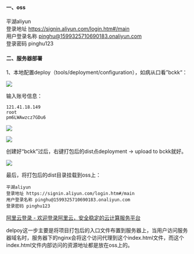 #### 一、oss

平湖aliyun  
登录地址 https://signin.aliyun.com/login.htm#/main  
用户登录名称 pinghu@1599325710690183.onaliyun.com  
登录密码 pinghu123

#### 二、服务器部署

1、本地配置deploy（tools/deployment/configuration），如病从口看”bckk“：

![](C:\Users\ZZW\Desktop\部署\img\Snipaste_2023-12-29_15-38-47.png)

输入账号信息：

```
121.41.18.149
root
pm6LWAwzcz7GDu6
```

![](C:\Users\ZZW\Desktop\部署\img\Snipaste_2023-12-29_15-39-04.png)

![](C:\Users\ZZW\Desktop\部署\img\Snipaste_2023-12-29_15-39-18.png)

创建好“bckk”过后，右键打包后的dist点deployment -> upload to bckk就好。

![](C:\Users\ZZW\Desktop\部署\img\Snipaste_2023-12-29_15-40-05.png)

最后，将打包后的dist目录挂载到oss上：

```
平湖aliyun
登录地址 https://signin.aliyun.com/login.htm#/main
用户登录名称 pinghu@1599325710690183.onaliyun.com
登录密码 pinghu123
```

[阿里云登录 - 欢迎登录阿里云，安全稳定的云计算服务平台](https://oss.console.aliyun.com/bucket/oss-cn-hangzhou/oralsharp/object?path=static%2F)

delpoy这一步主要是将项目打包后的入口文件布置到服务器上，当用户访问服务器域名时，服务器下的nginx会将这个访问代理到这个index.html文件，而这个index.html文件内部访问的资源地址都是放在oss上的。
